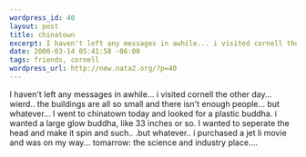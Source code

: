 ```yaml
--- 
wordpress_id: 40
layout: post
title: chinatown
excerpt: I haven't left any messages in awhile... i visited cornell the other day... wierd.. the buildings are all so small and there isn't enough people... but whatever... I went to chinatown today and looked for a plastic buddha. i wanted a large glow buddha, like 33 inches or so. I wanted to seperate the head and make it spin and such.. .but whatever.. i purchased a jet li movie and was on my way... ...
date: 2000-03-14 05:41:58 -06:00
tags: friends, cornell
wordpress_url: http://new.nata2.org/?p=40
---
```

I haven't left any messages in awhile... i visited cornell the other day... wierd.. the buildings are all so small and there isn't enough people... but whatever... I went to chinatown today and looked for a plastic buddha. i wanted a large glow buddha, like 33 inches or so. I wanted to seperate the head and make it spin and such.. .but whatever.. i purchased a jet li movie and was on my way... tomarrow: the science and industry place....  
